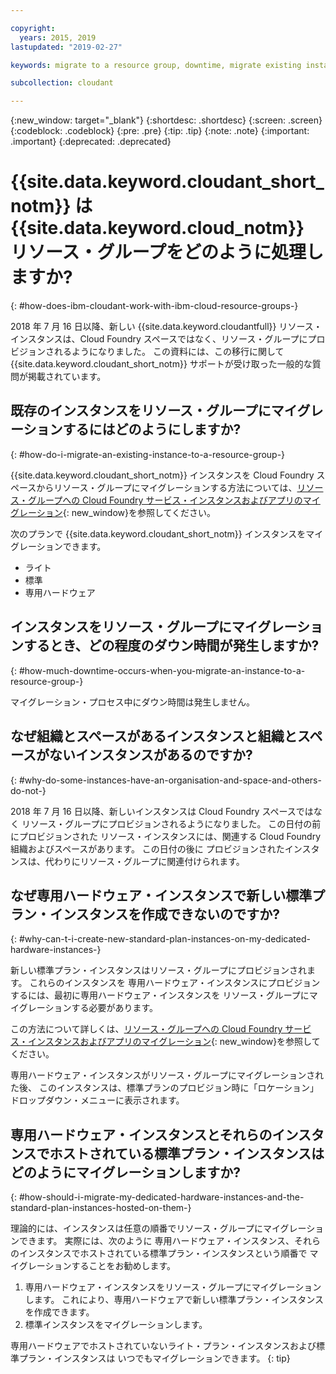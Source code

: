 ```yaml
---

copyright:
  years: 2015, 2019
lastupdated: "2019-02-27"

keywords: migrate to a resource group, downtime, migrate existing instance, organization and space, standard plan, dedicated hardware instance, how to migrate

subcollection: cloudant

---
```


{:new_window: target="_blank"}
{:shortdesc: .shortdesc}
{:screen: .screen}
{:codeblock: .codeblock}
{:pre: .pre}
{:tip: .tip}
{:note: .note}
{:important: .important}
{:deprecated: .deprecated}

<!-- Acrolinx: 2017-05-10 -->

# {{site.data.keyword.cloudant_short_notm}} は {{site.data.keyword.cloud_notm}} リソース・グループをどのように処理しますか?
{: #how-does-ibm-cloudant-work-with-ibm-cloud-resource-groups-}

2018 年 7 月 16 日以降、新しい {{site.data.keyword.cloudantfull}} リソース・インスタンスは、Cloud Foundry スペースではなく、リソース・グループにプロビジョンされるようになりました。 この資料には、この移行に関して {{site.data.keyword.cloudant_short_notm}} サポートが受け取った一般的な質問が掲載されています。

## 既存のインスタンスをリソース・グループにマイグレーションするにはどのようにしますか?
{: #how-do-i-migrate-an-existing-instance-to-a-resource-group-}

{{site.data.keyword.cloudant_short_notm}} インスタンスを Cloud Foundry スペースからリソース・グループにマイグレーションする方法については、[リソース・グループへの Cloud Foundry サービス・インスタンスおよびアプリのマイグレーション](https://cloud.ibm.com/docs/resources/instance_migration.html#migrate){: new_window}を参照してください。

次のプランで {{site.data.keyword.cloudant_short_notm}} インスタンスをマイグレーションできます。

- ライト
- 標準
- 専用ハードウェア

## インスタンスをリソース・グループにマイグレーションするとき、どの程度のダウン時間が発生しますか?
{: #how-much-downtime-occurs-when-you-migrate-an-instance-to-a-resource-group-}

マイグレーション・プロセス中にダウン時間は発生しません。

## なぜ組織とスペースがあるインスタンスと組織とスペースがないインスタンスがあるのですか?
{: #why-do-some-instances-have-an-organisation-and-space-and-others-do-not-}

2018 年 7 月 16 日以降、新しいインスタンスは Cloud Foundry スペースではなく
リソース・グループにプロビジョンされるようになりました。 この日付の前にプロビジョンされた
リソース・インスタンスには、関連する Cloud Foundry 組織およびスペースがあります。 この日付の後に
プロビジョンされたインスタンスは、代わりにリソース・グループに関連付けられます。

## なぜ専用ハードウェア・インスタンスで新しい標準プラン・インスタンスを作成できないのですか?
{: #why-can-t-i-create-new-standard-plan-instances-on-my-dedicated-hardware-instances-}

新しい標準プラン・インスタンスはリソース・グループにプロビジョンされます。 これらのインスタンスを
専用ハードウェア・インスタンスにプロビジョンするには、最初に専用ハードウェア・インスタンスを
リソース・グループにマイグレーションする必要があります。

この方法について詳しくは、[リソース・グループへの Cloud Foundry サービス・インスタンスおよびアプリのマイグレーション](https://cloud.ibm.com/docs/resources/instance_migration.html#migrate){: new_window}を参照してください。

専用ハードウェア・インスタンスがリソース・グループにマイグレーションされた後、
このインスタンスは、標準プランのプロビジョン時に「ロケーション」ドロップダウン・メニューに表示されます。

## 専用ハードウェア・インスタンスとそれらのインスタンスでホストされている標準プラン・インスタンスはどのようにマイグレーションしますか?
{: #how-should-i-migrate-my-dedicated-hardware-instances-and-the-standard-plan-instances-hosted-on-them-}

理論的には、インスタンスは任意の順番でリソース・グループにマイグレーションできます。 実際には、次のように
専用ハードウェア・インスタンス、それらのインスタンスでホストされている標準プラン・インスタンスという順番で
マイグレーションすることをお勧めします。

1. 専用ハードウェア・インスタンスをリソース・グループにマイグレーションします。 これにより、専用ハードウェアで新しい標準プラン・インスタンスを作成できます。
2. 標準インスタンスをマイグレーションします。

専用ハードウェアでホストされていないライト・プラン・インスタンスおよび標準プラン・インスタンスは
いつでもマイグレーションできます。
{: tip}
